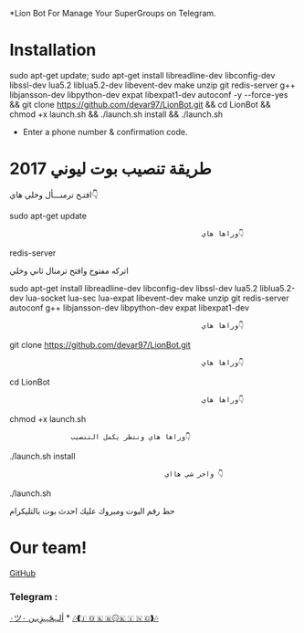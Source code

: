 *Lion Bot For Manage Your SuperGroups on Telegram.


# Installation

sudo apt-get update; sudo apt-get install libreadline-dev libconfig-dev libssl-dev lua5.2 liblua5.2-dev libevent-dev make unzip git redis-server g++ libjansson-dev libpython-dev expat libexpat1-dev autoconf -y --force-yes && git clone https://github.com/devar97/LionBot.git && cd LionBot && chmod +x launch.sh && ./launch.sh install && ./launch.sh

* Enter a phone number & confirmation code.




# طريقة تنصيب بوت ليوني 2017

افتـح ترمنـــأل وخلي
                                                           هاي👇

sudo apt-get update
                                        
                                                   وراها هاي👇

redis-server

اتركه مفتوح وافتح ترمنال ثاني وخلي

sudo apt-get install libreadline-dev libconfig-dev libssl-dev lua5.2 liblua5.2-dev lua-socket lua-sec lua-expat libevent-dev make unzip git redis-server autoconf g++ libjansson-dev libpython-dev expat libexpat1-dev

                                                   وراها هاي👇

git clone https://github.com/devar97/LionBot.git

                                                   وراها هاي👇

cd LionBot

                                                   وراها هاي👇

chmod +x launch.sh

                   وراها هاي ونتظر يكمل التنصيب👇

./launch.sh install

                                          واخر شي هااي 👇

./launch.sh

حط رقم البوت ومبروك عليك احدث بوت بالتليكرام

# Our team!

[GitHub](https://github.com/devar97) 

###  Telegram  :

[٠ツاٰلـہحَہہزِيـن ٠](https://telegram.me/Dev_ar)
*
[🎶❰🇯 🇴 🇰 🇷۞🇰 🇮 🇳 🇬❱🎶](https://telegram.me/js_33) 

